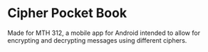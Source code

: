 # Cipher Pocket Book

Made for MTH 312, a mobile app for Android intended to allow for encrypting and decrypting messages using different ciphers.
